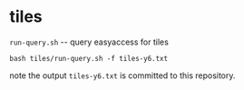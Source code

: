 # tiles

`run-query.sh` -- query easyaccess for tiles
```
bash tiles/run-query.sh -f tiles-y6.txt
```
note the output `tiles-y6.txt` is committed to this repository.


